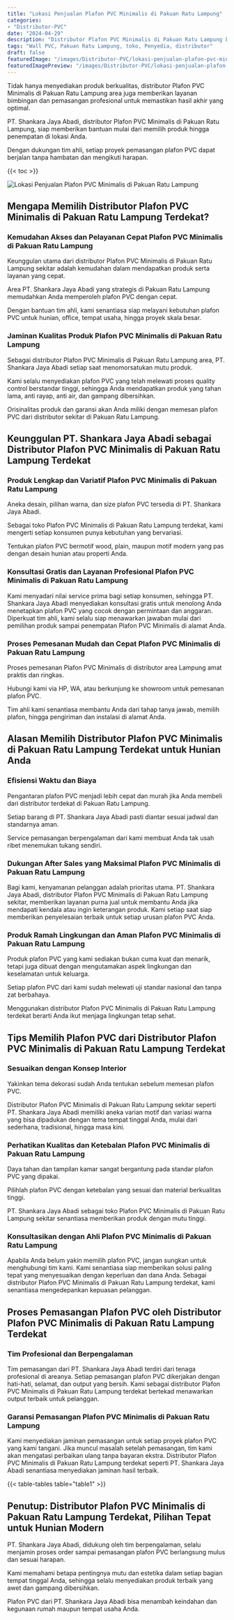 ```yaml
---
title: "Lokasi Penjualan Plafon PVC Minimalis di Pakuan Ratu Lampung"
categories:
- "Distributor-PVC"
date: "2024-04-29"
description: "Distributor Plafon PVC Minimalis di Pakuan Ratu Lampung bagi hunian, kantor, dan gerai. Material terbaik, pilihan motif, warna menarik, dengan layanan penempatan oleh tim berpengalaman serta garansi resmi!|Layanan penjualan Plafon PVC Minimalis di Pakuan Ratu Lampung untuk kebutuhan tempat tinggal, kantor, atau ritel, beserta panel terbaik dan pemasangan oleh tenaga ahli profesional serta garansi resmi.|Solusi Plafon PVC Minimalis di Pakuan Ratu Lampung yang andal bagi tempat tinggal, office, serta toko, bersama panel berkualitas dan penempatan oleh teknisi ahli serta kepastian resmi.|Distribusi Plafon PVC Minimalis di Pakuan Ratu Lampung untuk rumah, kantor, dan toko, dengan panel terbaik dan pemasangan ditangani oleh tim berpengalaman, lengkap dengan kepastian resmi.}"
tags: "Wall PVC, Pakuan Ratu Lampung, toko, Penyedia, distributor"
draft: false
featuredImage: "/images/Distributor-PVC/lokasi-penjualan-plafon-pvc-minimalis-di-pakuan-ratu-lampung.png"
featuredImagePreview: "/images/Distributor-PVC/lokasi-penjualan-plafon-pvc-minimalis-di-pakuan-ratu-lampung.png"
---
```


Tidak hanya menyediakan produk berkualitas, distributor Plafon PVC Minimalis di Pakuan Ratu Lampung area juga memberikan layanan bimbingan dan pemasangan profesional untuk memastikan hasil akhir yang optimal.

PT. Shankara Jaya Abadi, distributor Plafon PVC Minimalis di Pakuan Ratu Lampung, siap memberikan bantuan mulai dari memilih produk hingga penempatan di lokasi Anda.

Dengan dukungan tim ahli, setiap proyek pemasangan plafon PVC dapat berjalan tanpa hambatan dan mengikuti harapan.

{{< toc >}}

![Lokasi Penjualan Plafon PVC Minimalis di Pakuan Ratu Lampung](/images/Distributor-PVC/Lokasi-Penjualan-Plafon-PVC-Minimalis-di-Pakuan-Ratu-Lampung.png)

## Mengapa Memilih Distributor Plafon PVC Minimalis di Pakuan Ratu Lampung Terdekat?

### Kemudahan Akses dan Pelayanan Cepat Plafon PVC Minimalis di Pakuan Ratu Lampung

Keunggulan utama dari distributor Plafon PVC Minimalis di Pakuan Ratu Lampung sekitar adalah kemudahan dalam mendapatkan produk serta layanan yang cepat.

Area PT. Shankara Jaya Abadi yang strategis di Pakuan Ratu Lampung memudahkan Anda memperoleh plafon PVC dengan cepat.

Dengan bantuan tim ahli, kami senantiasa siap melayani kebutuhan plafon PVC untuk hunian, office, tempat usaha, hingga proyek skala besar.

### Jaminan Kualitas Produk Plafon PVC Minimalis di Pakuan Ratu Lampung

Sebagai distributor Plafon PVC Minimalis di Pakuan Ratu Lampung area, PT. Shankara Jaya Abadi setiap saat menomorsatukan mutu produk.

Kami selalu menyediakan plafon PVC yang telah melewati proses quality control berstandar tinggi, sehingga Anda mendapatkan produk yang tahan lama, anti rayap, anti air, dan gampang dibersihkan.

Orisinalitas produk dan garansi akan Anda miliki dengan memesan plafon PVC dari distributor sekitar di Pakuan Ratu Lampung.

## Keunggulan PT. Shankara Jaya Abadi sebagai Distributor Plafon PVC Minimalis di Pakuan Ratu Lampung Terdekat

### Produk Lengkap dan Variatif Plafon PVC Minimalis di Pakuan Ratu Lampung

Aneka desain, pilihan warna, dan size plafon PVC tersedia di PT. Shankara Jaya Abadi.

Sebagai toko Plafon PVC Minimalis di Pakuan Ratu Lampung terdekat, kami mengerti setiap konsumen punya kebutuhan yang bervariasi.

Tentukan plafon PVC bermotif wood, plain, maupun motif modern yang pas dengan desain hunian atau properti Anda.

### Konsultasi Gratis dan Layanan Profesional Plafon PVC Minimalis di Pakuan Ratu Lampung

Kami menyadari nilai service prima bagi setiap konsumen, sehingga PT. Shankara Jaya Abadi menyediakan konsultasi gratis untuk menolong Anda menetapkan plafon PVC yang cocok dengan permintaan dan anggaran. Diperkuat tim ahli, kami selalu siap menawarkan jawaban mulai dari pemilihan produk sampai penempatan Plafon PVC Minimalis di alamat Anda.

### Proses Pemesanan Mudah dan Cepat Plafon PVC Minimalis di Pakuan Ratu Lampung

Proses pemesanan Plafon PVC Minimalis di distributor area Lampung amat praktis dan ringkas.

Hubungi kami via HP, WA, atau berkunjung ke showroom untuk pemesanan plafon PVC.

Tim ahli kami senantiasa membantu Anda dari tahap tanya jawab, memilih plafon, hingga pengiriman dan instalasi di alamat Anda.

## Alasan Memilih Distributor Plafon PVC Minimalis di Pakuan Ratu Lampung Terdekat untuk Hunian Anda

### Efisiensi Waktu dan Biaya

Pengantaran plafon PVC menjadi lebih cepat dan murah jika Anda membeli dari distributor terdekat di Pakuan Ratu Lampung.

Setiap barang di PT. Shankara Jaya Abadi pasti diantar sesuai jadwal dan standarnya aman.

Service pemasangan berpengalaman dari kami membuat Anda tak usah ribet menemukan tukang sendiri.

### Dukungan After Sales yang Maksimal Plafon PVC Minimalis di Pakuan Ratu Lampung

Bagi kami, kenyamanan pelanggan adalah prioritas utama. PT. Shankara Jaya Abadi, distributor Plafon PVC Minimalis di Pakuan Ratu Lampung sekitar, memberikan layanan purna jual untuk membantu Anda jika mendapati kendala atau ingin keterangan produk. Kami setiap saat siap memberikan penyelesaian terbaik untuk setiap urusan plafon PVC Anda.

### Produk Ramah Lingkungan dan Aman Plafon PVC Minimalis di Pakuan Ratu Lampung

Produk plafon PVC yang kami sediakan bukan cuma kuat dan menarik, tetapi juga dibuat dengan mengutamakan aspek lingkungan dan keselamatan untuk keluarga.

Setiap plafon PVC dari kami sudah melewati uji standar nasional dan tanpa zat berbahaya.

Menggunakan distributor Plafon PVC Minimalis di Pakuan Ratu Lampung terdekat berarti Anda ikut menjaga lingkungan tetap sehat.

## Tips Memilih Plafon PVC dari Distributor Plafon PVC Minimalis di Pakuan Ratu Lampung Terdekat

### Sesuaikan dengan Konsep Interior

Yakinkan tema dekorasi sudah Anda tentukan sebelum memesan plafon PVC.

Distributor Plafon PVC Minimalis di Pakuan Ratu Lampung sekitar seperti PT. Shankara Jaya Abadi memiliki aneka varian motif dan variasi warna yang bisa dipadukan dengan tema tempat tinggal Anda, mulai dari sederhana, tradisional, hingga masa kini.

### Perhatikan Kualitas dan Ketebalan Plafon PVC Minimalis di Pakuan Ratu Lampung

Daya tahan dan tampilan kamar sangat bergantung pada standar plafon PVC yang dipakai.

Pilihlah plafon PVC dengan ketebalan yang sesuai dan material berkualitas tinggi.

PT. Shankara Jaya Abadi sebagai toko Plafon PVC Minimalis di Pakuan Ratu Lampung sekitar senantiasa memberikan produk dengan mutu tinggi.

### Konsultasikan dengan Ahli Plafon PVC Minimalis di Pakuan Ratu Lampung

Apabila Anda belum yakin memilih plafon PVC, jangan sungkan untuk menghubungi tim kami. Kami senantiasa siap memberikan solusi paling tepat yang menyesuaikan dengan keperluan dan dana Anda. Sebagai distributor Plafon PVC Minimalis di Pakuan Ratu Lampung terdekat, kami senantiasa mengedepankan kepuasan pelanggan.

## Proses Pemasangan Plafon PVC oleh Distributor Plafon PVC Minimalis di Pakuan Ratu Lampung Terdekat

### Tim Profesional dan Berpengalaman

Tim pemasangan dari PT. Shankara Jaya Abadi terdiri dari tenaga profesional di areanya. Setiap pemasangan plafon PVC dikerjakan dengan hati-hati, selamat, dan output yang bersih. Kami sebagai distributor Plafon PVC Minimalis di Pakuan Ratu Lampung terdekat bertekad menawarkan output terbaik untuk pelanggan.

### Garansi Pemasangan Plafon PVC Minimalis di Pakuan Ratu Lampung

Kami menyediakan jaminan pemasangan untuk setiap proyek plafon PVC yang kami tangani. Jika muncul masalah setelah pemasangan, tim kami akan mengatasi perbaikan ulang tanpa bayaran ekstra. Distributor Plafon PVC Minimalis di Pakuan Ratu Lampung terdekat seperti PT. Shankara Jaya Abadi senantiasa menyediakan jaminan hasil terbaik.

{{< table-tables table="table1" >}}

## Penutup: Distributor Plafon PVC Minimalis di Pakuan Ratu Lampung Terdekat, Pilihan Tepat untuk Hunian Modern

PT. Shankara Jaya Abadi, didukung oleh tim berpengalaman, selalu menjamin proses order sampai pemasangan plafon PVC berlangsung mulus dan sesuai harapan.

Kami memahami betapa pentingnya mutu dan estetika dalam setiap bagian tempat tinggal Anda, sehingga selalu menyediakan produk terbaik yang awet dan gampang dibersihkan.

Plafon PVC dari PT. Shankara Jaya Abadi bisa menambah keindahan dan kegunaan rumah maupun tempat usaha Anda.
